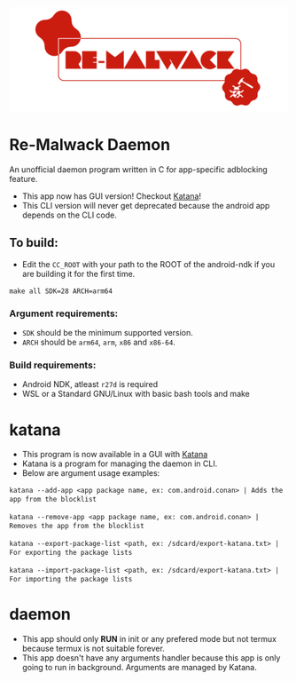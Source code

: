 ![rmwlk](https://github.com/ZG089/Re-Malwack/raw/main/assets/Re-Malwack.png)
# Re-Malwack Daemon
An unofficial daemon program written in C for app-specific adblocking feature.
- This app now has GUI version! Checkout [Katana](https://github.com/ayumi-aiko/Katana)!
- This CLI version will never get deprecated because the android app depends on the CLI code.

## To build:
- Edit the `CC_ROOT` with your path to the ROOT of the android-ndk if you are building it for the first time.
```
make all SDK=28 ARCH=arm64
```

### Argument requirements:
- `SDK` should be the minimum supported version.
- `ARCH` should be `arm64`, `arm`, `x86` and `x86-64`.

### Build requirements:
- Android NDK, atleast `r27d` is required
- WSL or a Standard GNU/Linux with basic bash tools and make

# katana
- This program is now available in a GUI with [Katana](https://github.com/ayumi-aiko/Katana)
- Katana is a program for managing the daemon in CLI.
- Below are argument usage examples:
```
katana --add-app <app package name, ex: com.android.conan> | Adds the app from the blocklist

katana --remove-app <app package name, ex: com.android.conan> | Removes the app from the blocklist

katana --export-package-list <path, ex: /sdcard/export-katana.txt> | For exporting the package lists

katana --import-package-list <path, ex: /sdcard/export-katana.txt> | For importing the package lists
```

# daemon
- This app should only **RUN** in init or any prefered mode but not termux because termux is not suitable forever.
- This app doesn't have any arguments handler because this app is only going to run in background. Arguments are managed by Katana.